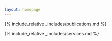 ```yaml
---
layout: homepage
---
```


{% include_relative _includes/publications.md %}

{% include_relative _includes/services.md %}
